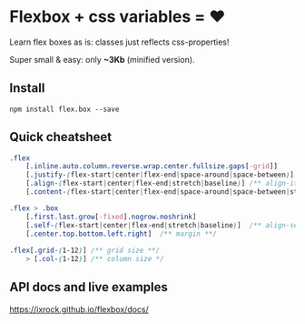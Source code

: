 # Flexbox + css variables = ❤

Learn flex boxes as is: classes just reflects css-properties!

Super small & easy: only **~3Kb** (minified version).

## Install
`npm install flex.box --save`

## Quick cheatsheet
```css
.flex
    [.inline.auto.column.reverse.wrap.center.fullsize.gaps[-grid]]
    [.justify-(flex-start|center|flex-end|space-around|space-between)] /** justify-content **/
    [.align-(flex-start|center|flex-end|stretch|baseline)] /** align-items **/
    [.content-(flex-start|center|flex-end|space-around|space-between|stretch)] /** align-content **/

.flex > .box
    [.first.last.grow[-fixed].nogrow.noshrink]
    [.self-(flex-start|center|flex-end|stretch|baseline)]  /** align-self **/
    [.center.top.bottom.left.right]  /** margin **/
    
.flex[.grid-(1-12)] /** grid size **/
    > [.col-(1-12)] /** column size */
```

## API docs and live examples
https://ixrock.github.io/flexbox/docs/
